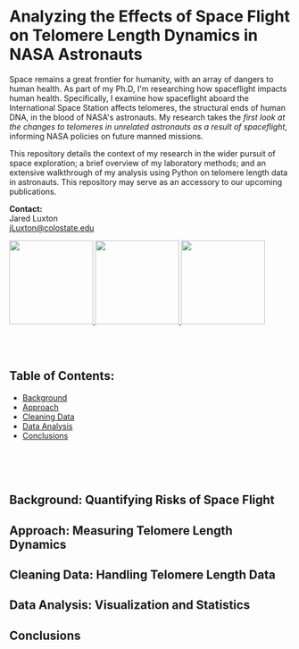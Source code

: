 # Analyzing the Effects of Space Flight on Telomere Length Dynamics in NASA Astronauts
  
Space remains a great frontier for humanity, with an array of dangers to human health. As part of my Ph.D, I'm researching how spaceflight impacts human health. Specifically, I examine how spaceflight aboard the International Space Station affects telomeres, the structural ends of human DNA, in the blood of NASA's astronauts. My research takes the *first look at the changes to telomeres in unrelated astronauts as a result of spaceflight*, informing NASA policies on future manned missions.

This repository details the context of my research in the wider pursuit of space exploration; a brief overview of my laboratory methods; and an extensive walkthrough of my analysis using Python on telomere length data in astronauts. This repository may serve as an accessory to our upcoming publications.

**Contact:**  
Jared Luxton  
jLuxton@colostate.edu

<a href="url">
<img src="https://upload.wikimedia.org/wikipedia/commons/thumb/c/c3/Python-logo-notext.svg/200px-Python-logo-notext.svg.png" height="150"> 
<img src="https://cdn1.medicalnewstoday.com/content/images/articles/319/319971/space-explorer.jpg" height="150">
<img src="https://abm-website-assets.s3.amazonaws.com/rdmag.com/s3fs-public/embedded_image/2017/04/telomere-chromosome-stock.jpg" height="150">
</a>

&nbsp;
&nbsp;  
&nbsp;  

## Table of Contents:
* [Background](#background)
* [Approach](#approach)
* [Cleaning Data](#cleaning-data)
* [Data Analysis](#data-analysis)
* [Conclusions](#conclusions)

&nbsp;  
&nbsp;  
&nbsp;  

## Background: Quantifying Risks of Space Flight
## Approach: Measuring Telomere Length Dynamics
## Cleaning Data: Handling Telomere Length Data
## Data Analysis: Visualization and Statistics
## Conclusions
